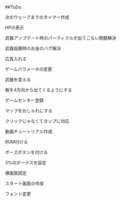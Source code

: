 ##ToDo

次のウェーブまでのタイマー作成

HPの表示

武器アップデート時のパーティクルが出てこない問題解決

武器設置時のお金のバグ解決

広告入れる

ゲームパラメータの変更

武器を変える

敵を4方向から出てくるようにする

ゲームセンター登録

マップをおしゃれにする

クリックじゃなくてタップに対応

動画チュートリアル作成

BGM付ける

ポーズボタンを付ける

3%のボーナスを設定

横画面固定

スタート画面の作成

フォント変更
